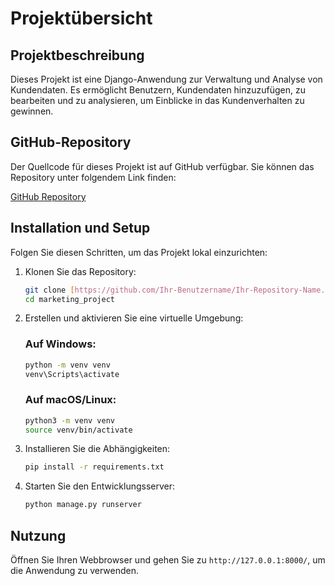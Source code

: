 # Projektübersicht

## Projektbeschreibung
Dieses Projekt ist eine Django-Anwendung zur Verwaltung und Analyse von Kundendaten. Es ermöglicht Benutzern, Kundendaten hinzuzufügen, zu bearbeiten und zu analysieren, um Einblicke in das Kundenverhalten zu gewinnen.

## GitHub-Repository
Der Quellcode für dieses Projekt ist auf GitHub verfügbar. Sie können das Repository unter folgendem Link finden:

[GitHub Repository](https://github.com/moddyngway/marketing_project)

## Installation und Setup
Folgen Sie diesen Schritten, um das Projekt lokal einzurichten:

1. Klonen Sie das Repository:
    ```sh
    git clone [https://github.com/Ihr-Benutzername/Ihr-Repository-Name.git](https://github.com/moddyngway/marketing_project.git)
    cd marketing_project
    ```

2. Erstellen und aktivieren Sie eine virtuelle Umgebung:
    ### Auf Windows:
    ```sh
    python -m venv venv
    venv\Scripts\activate
    ```

    ### Auf macOS/Linux:
    ```sh
    python3 -m venv venv
    source venv/bin/activate
    ```

3. Installieren Sie die Abhängigkeiten:
    ```sh
    pip install -r requirements.txt
    ```

4. Starten Sie den Entwicklungsserver:
    ```sh
    python manage.py runserver
    ```

## Nutzung
Öffnen Sie Ihren Webbrowser und gehen Sie zu `http://127.0.0.1:8000/`, um die Anwendung zu verwenden.

